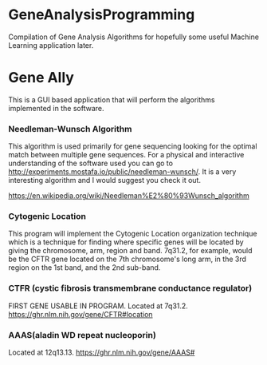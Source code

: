 # GeneAnalysisProgramming
Compilation of Gene Analysis Algorithms for hopefully some useful Machine Learning application later.

# Gene Ally
This is a GUI based application that will perform the algorithms implemented in the software.

### Needleman-Wunsch Algorithm
This algorithm is used primarily for gene sequencing looking for the optimal match between multiple gene sequences. For a physical and interactive understanding of the software used you can go to http://experiments.mostafa.io/public/needleman-wunsch/. It is a very interesting algorithm and I would suggest you check it out.

https://en.wikipedia.org/wiki/Needleman%E2%80%93Wunsch_algorithm

### Cytogenic Location
This program will implement the Cytogenic Location organization technique which is a technique for finding where specific genes will be located by giving the chromosome, arm, region and band. 7q31.2, for example, would be the CFTR gene located on the 7th chromosome's long arm, in the 3rd region on the 1st band, and the 2nd sub-band.

### CTFR (cystic fibrosis transmembrane conductance regulator)

FIRST GENE USABLE IN PROGRAM. Located at 7q31.2. https://ghr.nlm.nih.gov/gene/CFTR#location

### AAAS(aladin WD repeat nucleoporin)

Located at 12q13.13. https://ghr.nlm.nih.gov/gene/AAAS#
